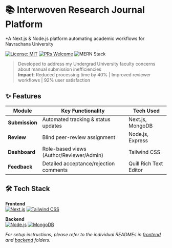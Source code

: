 # 📚 Interwoven Research Journal Platform

*A Next.js & Node.js platform automating academic workflows for Navrachana University

[![License: MIT](https://img.shields.io/badge/License-MIT-blue.svg)](LICENSE)
[![PRs Welcome](https://img.shields.io/badge/PRs-welcome-brightgreen.svg)](CONTRIBUTING.md)
![MERN Stack](https://img.shields.io/badge/Stack-MERN-9cf)

> Developed to address my Undergrad University faculty concerns about manual submission inefficiencies  
> **Impact:** Reduced processing time by 40% | Improved reviewer workflows | 92% user satisfaction


## ✨ Features

| Module          | Key Functionality                          | Tech Used              |
|-----------------|-------------------------------------------|------------------------|
| **Submission**  | Automated tracking & status updates       | Next.js, MongoDB       |
| **Review**      | Blind peer-review assignment               | Node.js, Express       |
| **Dashboard**   | Role-based views (Author/Reviewer/Admin)  | Tailwind CSS           |
| **Feedback**    | Detailed acceptance/rejection comments     | Quill Rich Text Editor |

## 🛠️ Tech Stack

**Frontend**  
[![Next.js](https://img.shields.io/badge/-Next.js-000?logo=next.js)](https://nextjs.org/)
[![Tailwind CSS](https://img.shields.io/badge/-Tailwind_CSS-38B2AC?logo=tailwind-css)](https://tailwindcss.com/)

**Backend**  
[![Node.js](https://img.shields.io/badge/-Node.js-339933?logo=node.js)](https://nodejs.org/)
[![MongoDB](https://img.shields.io/badge/-MongoDB-47A248?logo=mongodb)](https://www.mongodb.com/)

*For setup instructions, please refer to the individual READMEs in [frontend](./frontend/README.md) and [backend](./backend/README.md) folders.*
